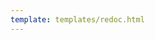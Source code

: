 ```yaml
---
template: templates/redoc.html
---
```


<redoc spec-url="../../../apis/organization-apis/restapis/rule-metadata.yaml" theme='{{redoc_theme}}'></redoc>